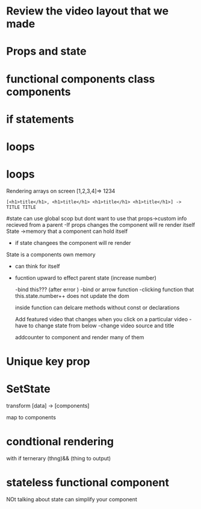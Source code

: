 

# Review the video layout that we made

# Props and state
# functional components class components
# if statements
# loops

# loops
Rendering arrays on screen 
[1,2,3,4]=> 1234
```
[<h1>title</h1>, <h1>title</h1> <h1>title</h1> <h1>title</h1>] -> TITLE TITLE
```



#state
 can use global scop but dont want to use that
 props->custom info recieved from a parent
  -If props changes the component will re render itself
 State ->memory that a component can hold itself
  - if state changees the component will re render

State is a components own memory
  - can think for itself

  - fucntion upward to effect parent state
    (increase number)

    -bind this???
    (after error )
    -bind or arrow function
    -clicking function that
    this.state.number++ does not update the dom

    inside function can delcare methods without const or declarations

    Add featured video that changes when you click on a particular video 
    -have to change state from below
    -change video source and title 

    addcounter to component and render many of them

# Unique key prop

# SetState

transform [data] -> [components]

map to components 

# condtional rendering 
with if
ternerary
(thng)&& (thing to output)

# stateless functional component
NOt talking about state can simplify your component 


